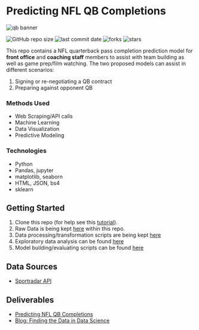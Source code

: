 # Predicting NFL QB Completions

![qb banner](https://user-images.githubusercontent.com/65571381/131440337-428131ff-3b40-42b1-b5f8-1113bc200a94.png)

![GitHub repo size](https://img.shields.io/github/repo-size/scottokamura/qb-passes-2020)
![last commit date](https://img.shields.io/github/last-commit/scottokamura/qb-passes-2020)
![forks](https://img.shields.io/github/forks/scottokamura/qb-passes-2020?style=social)
![stars](https://img.shields.io/github/stars/scottokamura/qb-passes-2020?style=social)

This repo contains a NFL quarterback pass completion prediction model for __front office__ and __coaching staff__ members to assist with team building as well as game prep/film watching. The two proposed models can assist in different scenarios:
1. Signing or re-negotiating a QB contract
2. Preparing against opponent QB 

### Methods Used
* Web Scraping/API calls
* Machine Learning
* Data Visualization
* Predictive Modeling

### Technologies
* Python
* Pandas, jupyter
* matplotlib, seaborn
* HTML, JSON, bs4
* sklearn


## Getting Started
1. Clone this repo (for help see this [tutorial](https://help.github.com/articles/cloning-a-repository/)).
2. Raw Data is being kept [here](https://github.com/scottokamura/qb-passes-2020/tree/main/Data)  within this repo.
3. Data processing/transformation scripts are being kept [here](https://github.com/scottokamura/qb-passes-2020/blob/main/qbpasses%20scraping.ipynb)
4. Exploratory data analysis can be found [here](https://github.com/scottokamura/qb-passes-2020/blob/main/qbpass%20eda.ipynb)
5. Model building/evaluating scripts can be found [here](https://github.com/scottokamura/qb-passes-2020/blob/main/qbpass%20models.ipynb)

## Data Sources
* [Sportradar API](https://developer.sportradar.com/)

## Deliverables
* [Predicting NFL QB Completions](https://docs.google.com/presentation/d/1-k4pgKk850QuY9kRGO1U6bPPjTfhJBw-k343ic7vRbY/edit?usp=sharing)
* [Blog: Finding the Data in Data Science](https://scottokamura.medium.com/finding-the-data-in-data-science-182380cd3cd8)
